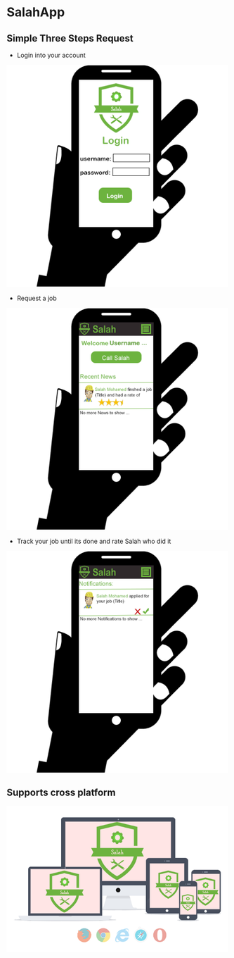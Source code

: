 # SalahApp
## Simple Three Steps Request
- Login into your account

![GitHub Logo](/img/1.png)

- Request a job

![GitHub Logo](/img/2.png)

- Track your job until its done and rate Salah who did it 

![GitHub Logo](/img/3.png)

## Supports cross platform
![GitHub Logo](/img/4.png)
